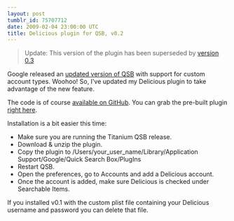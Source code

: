 ```yaml
---
layout: post
tumblr_id: 75707712
date: 2009-02-04 23:00:00 UTC
title: Delicious plugin for QSB, v0.2
---
```


> Update: This version of the plugin has been superseded by [version 0.3](/2009/03/13/qsb-plugins-updated-for-vanadium.html)


Google released an [updated version of
QSB](https://groups.google.com/group/qsb-mac-discuss/browse_thread/thread/8889dbfe98a40ab4)
with support for custom account types. Woohoo! So, I've updated my Delicious
plugin to take advantage of the new feature.

The code is of course [available on
GitHub](https://github.com/nparry/google-quicksearchbox-plugins/tree/delicious_v0.2).
You can grab the pre-built plugin [right
here](https://assets.nparry.com/software/google-quicksearchbox-plugins/delicious/Google-QSB-Delicious-v0.2.zip).

Installation is a bit easier this time:

* Make sure you are running the Titanium QSB release.
* Download & unzip the plugin.
* Copy the plugin to /Users/your_user_name/Library/Application Support/Google/Quick Search Box/PlugIns
* Restart QSB.
* Open the preferences, go to Accounts and add a Delicious account.
* Once the account is added, make sure Delicious is checked under Searchable Items.

If you installed v0.1 with the custom plist file containing your
Delicious username and password you can delete that file.

